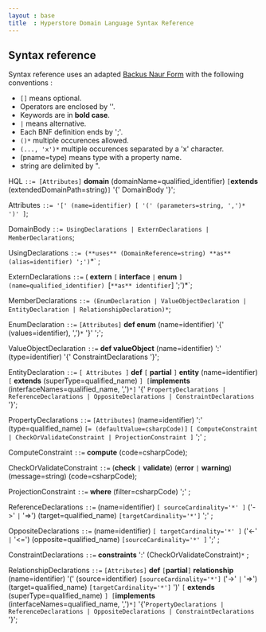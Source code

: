 ```yaml
---
layout : base
title  : Hyperstore Domain Language Syntax Reference
---
```

## Syntax reference
Syntax reference uses an adapted [Backus Naur Form](http://en.wikipedia.org/wiki/Backus%E2%80%93Naur_Form) with the following conventions :

- `[]` means optional.
- Operators are enclosed by ''.
- Keywords are in **bold case**.
- `|` means alternative.
- Each BNF definition ends by ';'.
- `()*` multiple occurences allowed.
- `(..., 'x')*` multiple occurences separated by a 'x' character.
- (pname=type) means type with a property name.
- string are delimited by ".


HQL `::= [Attributes]` **domain** (domainName=qualified_identifier)
`[`**extends** (extendedDomainPath=string)`]` '{' DomainBody '}';

Attributes `::= '[' (name=identifier) [ '(' (parameters=string, ',')* ')' ]`;

DomainBody `::= UsingDeclarations | ExternDeclarations | MemberDeclarations`;

UsingDeclarations `::= (**uses** (DomainReference=string) **as** (alias=identifier) ';')`*` ; 

ExternDeclarations `::=` ( **extern** `[` **interface** `|` **enum** `]  (name=qualified_identifier) `[` **as** identifier `] ';')*`;

MemberDeclarations `::= (EnumDeclaration | ValueObjectDeclaration | EntityDeclaration | RelationshipDeclaration)*`;

EnumDeclaration `::=` `[Attributes]` **def enum** (name=identifier) '{' (values=identifier), ',')`*` '}' ';';

ValueObjectDeclaration `::=` **def valueObject** (name=identifier) ':' (type=identifier) '{' ConstraintDeclarations '}';

EntityDeclaration `::=` `[ Attributes ]` **def** `[` **partial** `]` **entity** (name=identifier) `[` **extends** (superType=qualified_name) `] [`**implements** (interfaceNames=qualified_name, ',')`*]` '{' `PropertyDeclarations | ReferenceDeclarations | OppositeDeclarations | ConstraintDeclarations` '}';

PropertyDeclarations `::=` `[Attributes]` (name=identifier) ':' (type=qualified_name) `[= (defaultValue=csharpCode)]` `[ ComputeConstraint | CheckOrValidateConstraint | ProjectionConstraint ]` ';' ;

ComputeConstraint `::=` **compute** (code=csharpCode);

CheckOrValidateConstraint `::=` (**check** `|` **validate**) (**error** `|` **warning**) (message=string) (code=csharpCode);

ProjectionConstraint `::=` **where** (filter=csharpCode) ';' ;

ReferenceDeclarations `::=` (name=identifier) `[ sourceCardinality='*' ]` ('->' `|` '=>') (target=qualified_name) `[targetCardinality='*']` ';' ;

OppositeDeclarations `::=` (name=identifier) `[ targetCardinality='*' ]` ('<-' `|` '<=') (opposite=qualified_name) `[sourceCardinality='*' ]` ';' ;

ConstraintDeclarations `::=` **constraints** ':' (CheckOrValidateConstraint)`*` ;

RelationshipDeclarations `::=` `[Attributes]` **def** `[`**partial**`]` **relationship** (name=identifier) '(' (source=identifier) `[sourceCardinality='*']` ('->' `|` '=>') (target=qualified_name) `[targetCardinality='*']` ')' `[` **extends** (superType=qualified_name) `] [`**implements** (interfaceNames=qualified_name, ',')`*]` '{'`PropertyDeclarations | ReferenceDeclarations | OppositeDeclarations | ConstraintDeclarations` '}';

